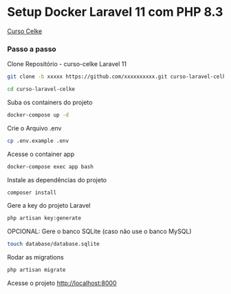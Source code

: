 
# Setup Docker Laravel 11 com PHP 8.3
[Curso Celke](https://academy.especializati.com.br)

### Passo a passo
Clone Repositório - curso-celke Laravel 11
```sh
git clone -b xxxxx https://github.com/xxxxxxxxxx.git curso-laravel-celke
```
```sh
cd curso-laravel-celke
```

Suba os containers do projeto
```sh
docker-compose up -d
```


Crie o Arquivo .env
```sh
cp .env.example .env
```

Acesse o container app
```sh
docker-compose exec app bash
```


Instale as dependências do projeto
```sh
composer install
```

Gere a key do projeto Laravel
```sh
php artisan key:generate
```

OPCIONAL: Gere o banco SQLite (caso não use o banco MySQL)
```sh
touch database/database.sqlite
```

Rodar as migrations
```sh
php artisan migrate
```

Acesse o projeto
[http://localhost:8000](http://localhost:8000)
